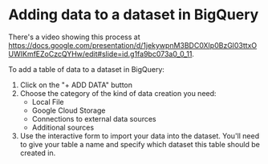 # Adding data to a dataset in BigQuery

There's a video showing this process at https://docs.google.com/presentation/d/1jekywpnM3BDC0XIp0BzGl03ttxOUWIKmfEZoCzcQYHw/edit#slide=id.g1fa9bc073a0_0_11.

To add a table of data to a dataset in BigQuery:

1. Click on the "+ ADD DATA" button 
2. Choose the category of the kind of data creation you need:
    * Local File 
    * Google Cloud Storage
    * Connections to external data sources
    * Additional sources
3. Use the interactive form to import your data into the dataset.  You'll need to give your table a name and specify which dataset this table should be created in.